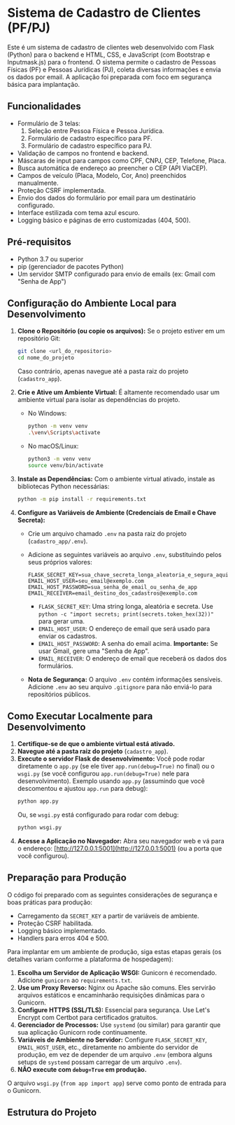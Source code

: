 # Sistema de Cadastro de Clientes (PF/PJ)

Este é um sistema de cadastro de clientes web desenvolvido com Flask (Python) para o backend e HTML, CSS, e JavaScript (com Bootstrap e Inputmask.js) para o frontend. O sistema permite o cadastro de Pessoas Físicas (PF) e Pessoas Jurídicas (PJ), coleta diversas informações e envia os dados por email. A aplicação foi preparada com foco em segurança básica para implantação.

## Funcionalidades

*   Formulário de 3 telas:
    1.  Seleção entre Pessoa Física e Pessoa Jurídica.
    2.  Formulário de cadastro específico para PF.
    3.  Formulário de cadastro específico para PJ.
*   Validação de campos no frontend e backend.
*   Máscaras de input para campos como CPF, CNPJ, CEP, Telefone, Placa.
*   Busca automática de endereço ao preencher o CEP (API ViaCEP).
*   Campos de veículo (Placa, Modelo, Cor, Ano) preenchidos manualmente.
*   Proteção CSRF implementada.
*   Envio dos dados do formulário por email para um destinatário configurado.
*   Interface estilizada com tema azul escuro.
*   Logging básico e páginas de erro customizadas (404, 500).

## Pré-requisitos

*   Python 3.7 ou superior
*   pip (gerenciador de pacotes Python)
*   Um servidor SMTP configurado para envio de emails (ex: Gmail com "Senha de App")

## Configuração do Ambiente Local para Desenvolvimento

1.  **Clone o Repositório (ou copie os arquivos):**
    Se o projeto estiver em um repositório Git:
    ```bash
    git clone <url_do_repositorio>
    cd nome_do_projeto
    ```
    Caso contrário, apenas navegue até a pasta raiz do projeto (`cadastro_app`).

2.  **Crie e Ative um Ambiente Virtual:**
    É altamente recomendado usar um ambiente virtual para isolar as dependências do projeto.

    *   No Windows:
        ```bash
        python -m venv venv
        .\venv\Scripts\activate
        ```
    *   No macOS/Linux:
        ```bash
        python3 -m venv venv
        source venv/bin/activate
        ```

3.  **Instale as Dependências:**
    Com o ambiente virtual ativado, instale as bibliotecas Python necessárias:
    ```bash
    python -m pip install -r requirements.txt
    ```

4.  **Configure as Variáveis de Ambiente (Credenciais de Email e Chave Secreta):**
    *   Crie um arquivo chamado `.env` na pasta raiz do projeto (`cadastro_app/.env`).
    *   Adicione as seguintes variáveis ao arquivo `.env`, substituindo pelos seus próprios valores:

        ```env
        FLASK_SECRET_KEY=sua_chave_secreta_longa_aleatoria_e_segura_aqui
        EMAIL_HOST_USER=seu_email@exemplo.com
        EMAIL_HOST_PASSWORD=sua_senha_de_email_ou_senha_de_app
        EMAIL_RECEIVER=email_destino_dos_cadastros@exemplo.com
        ```
        *   `FLASK_SECRET_KEY`: Uma string longa, aleatória e secreta. Use `python -c "import secrets; print(secrets.token_hex(32))"` para gerar uma.
        *   `EMAIL_HOST_USER`: O endereço de email que será usado para enviar os cadastros.
        *   `EMAIL_HOST_PASSWORD`: A senha do email acima. **Importante:** Se usar Gmail, gere uma "Senha de App".
        *   `EMAIL_RECEIVER`: O endereço de email que receberá os dados dos formulários.

    *   **Nota de Segurança:** O arquivo `.env` contém informações sensíveis. Adicione `.env` ao seu arquivo `.gitignore` para não enviá-lo para repositórios públicos.

## Como Executar Localmente para Desenvolvimento

1.  **Certifique-se de que o ambiente virtual está ativado.**
2.  **Navegue até a pasta raiz do projeto** (`cadastro_app`).
3.  **Execute o servidor Flask de desenvolvimento:**
    Você pode rodar diretamente o `app.py` (se ele tiver `app.run(debug=True)` no final) ou o `wsgi.py` (se você configurou `app.run(debug=True)` nele para desenvolvimento).
    Exemplo usando `app.py` (assumindo que você descomentou e ajustou `app.run` para debug):
    ```bash
    python app.py
    ```
    Ou, se `wsgi.py` está configurado para rodar com debug:
    ```bash
    python wsgi.py
    ```
4.  **Acesse a Aplicação no Navegador:**
    Abra seu navegador web e vá para o endereço:
    [http://127.0.0.1:5001](http://127.0.0.1:5001) (ou a porta que você configurou).

## Preparação para Produção

O código foi preparado com as seguintes considerações de segurança e boas práticas para produção:
*   Carregamento da `SECRET_KEY` a partir de variáveis de ambiente.
*   Proteção CSRF habilitada.
*   Logging básico implementado.
*   Handlers para erros 404 e 500.

Para implantar em um ambiente de produção, siga estas etapas gerais (os detalhes variam conforme a plataforma de hospedagem):

1.  **Escolha um Servidor de Aplicação WSGI:** Gunicorn é recomendado. Adicione `gunicorn` ao `requirements.txt`.
2.  **Use um Proxy Reverso:** Nginx ou Apache são comuns. Eles servirão arquivos estáticos e encaminharão requisições dinâmicas para o Gunicorn.
3.  **Configure HTTPS (SSL/TLS):** Essencial para segurança. Use Let's Encrypt com Certbot para certificados gratuitos.
4.  **Gerenciador de Processos:** Use `systemd` (ou similar) para garantir que sua aplicação Gunicorn rode continuamente.
5.  **Variáveis de Ambiente no Servidor:** Configure `FLASK_SECRET_KEY`, `EMAIL_HOST_USER`, etc., diretamente no ambiente do servidor de produção, em vez de depender de um arquivo `.env` (embora alguns setups de `systemd` possam carregar de um arquivo `.env`).
6.  **NÃO execute com `debug=True` em produção.**

O arquivo `wsgi.py` (`from app import app`) serve como ponto de entrada para o Gunicorn.

## Estrutura do Projeto